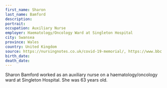 ```yaml
---
first_name: Sharon
last_name: Bamford
description: 
portrait: 
occupation: Auxiliary Nurse
employer: Haematology/Oncology Ward at Singleton Hospital
city: Swansea
province: Wales
country: United Kingdom
source: https://nursingnotes.co.uk/covid-19-memorial/, https://www.bbc.com/news/uk-wales-52384029
birth_date: 
death_date: 
---
```


Sharon Bamford worked as an auxiliary nurse on a haematology/oncology ward at Singleton Hospital. She was 63 years old.